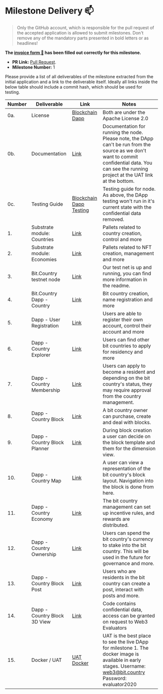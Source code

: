 # Milestone Delivery :mailbox:

> Only the GitHub account, which is responsible for the pull request of the accepted application is allowed to submit milestones. Don't remove any of the mandatory parts presented in bold letters or as headlines!

**The [invoice form :pencil:](https://forms.gle/8Wx7nxtq8fKrsuEz8) has been filled out correctly for this milestone.**  

* **PR Link:** [Pull Request](https://github.com/w3f/Open-Grants-Program/pull/78). 
* **Milestone Number:** 1

Please provide a list of all deliverables of the milestone extracted from the initial application and a link to the deliverable itself. Ideally all links inside the below table should include a commit hash, which should be used for testing.

| Number | Deliverable | Link | Notes |
| ------------- | ------------- | ------------- |------------- |
| 0a. | License | [Blockchain](https://github.com/bit-country/Bit-Country-Blockchain/blob/master/LICENSE) [Dapp](https://github.com/bit-country/Bit-Country-Dapp/blob/master/LICENSE) | Both are under the Apache License 2.0 |
| 0b. | Documentation | [Link](https://github.com/bit-country/Bit-Country-Blockchain/blob/master/README.md) | Documentation for running the node. Please note, the DApp can't be run from the source as we don't want to commit confidential data. You can see the running project at the UAT link at the bottom. |
| 0c. | Testing Guide | [Blockchain](https://github.com/bit-country/Bit-Country-Blockchain/blob/master/README.md) [Dapp Testing](https://github.com/bit-country/Bit-Country-Dapp/commit/0cdfec02370f79c07d636df50cec7abcc8e386bd) | Testing guide for node. As above, the DApp testing won't run in it's current state with the confidential data removed. |
| 1. | Substrate module: Countries | [Link](https://github.com/bit-country/Bit-Country-Blockchain/tree/master/pallets) | Pallets related to country creation, control and more |
| 2. | Substrate module: Economies | [Link](https://github.com/bit-country/Bit-Country-Blockchain/tree/master/pallets) | Pallets related to NFT creation, management and more |
| 3. | Bit.Country testnet node | [Link](https://github.com/bit-country/Bit-Country-Blockchain/) | Our test net is up and running, you can find more information in the readme. |
| 4. | Bit.Country Dapp - Country | [Link](https://github.com/bit-country/Bit-Country-Dapp/commit/017d220546513d34aaa583eaf1a4bef6855ec0ef) | Bit country creation, name registration and more |
| 5. | Dapp - User Registration | [Link](https://github.com/bit-country/Bit-Country-Dapp/commit/017d220546513d34aaa583eaf1a4bef6855ec0ef) | Users are able to register their own account, control their account and more |
| 6. | Dapp - Country Explorer | [Link](https://github.com/bit-country/Bit-Country-Dapp/commit/017d220546513d34aaa583eaf1a4bef6855ec0ef) | Users can find other bit countries to apply for residency and more |
| 7. | Dapp - Country Membership | [Link](https://github.com/bit-country/Bit-Country-Dapp/commit/017d220546513d34aaa583eaf1a4bef6855ec0ef) | Users can apply to become a resident and depending on the bit country's status, they may require approval from the country management. |
| 8. | Dapp - Country Block | [Link](https://github.com/bit-country/Bit-Country-Dapp/commit/017d220546513d34aaa583eaf1a4bef6855ec0ef) | A bit country owner can purchase, create and deal with blocks. |
| 9. | Dapp - Country Block Planner | [Link](https://github.com/bit-country/Bit-Country-Dapp/commit/017d220546513d34aaa583eaf1a4bef6855ec0ef) | During block creation a user can decide on the block template and them for the dimension view. |
| 10. | Dapp - Country Map | [Link](https://github.com/bit-country/Bit-Country-Dapp/commit/017d220546513d34aaa583eaf1a4bef6855ec0ef) | A user can view a representation of the bit country's block layout. Navigation into the block is done from here. |
| 11. | Dapp - Country Economy | [Link](https://github.com/bit-country/Bit-Country-Dapp/commit/017d220546513d34aaa583eaf1a4bef6855ec0ef) | The bit country management can set up incentive rules, and rewards are distributed. |
| 12. | Dapp - Country Ownership | [Link](https://github.com/bit-country/Bit-Country-Dapp/commit/017d220546513d34aaa583eaf1a4bef6855ec0ef) | Users can spend the bit country's currency to stake into the bit country. This will be used in the future for governance and more. |
| 13. | Dapp - Country Block Post | [Link](https://github.com/bit-country/Bit-Country-Dapp/commit/017d220546513d34aaa583eaf1a4bef6855ec0ef) | Users who are residents in the bit country can create a post, interact with posts and more. |
| 14. | Dapp - Country Block 3D View | [Link](https://github.com/bit-country/Bit-Country-Dapp) | Code contains confidential data, access can be granted on request to Web3 Evaluators | Dimension viewer for the view behind the timeline. Users are able to walk around and perform basic activities. More features to come. |
| 15. | Docker / UAT | [UAT](http://uat.bit.country/) [Docker](https://hub.docker.com/r/mvpstudionz/bit.web) | UAT is the best place to see the live DApp for milestone 1. The docker image is available in early stages. Username: web3@bit.country Password: evaluator2020 |
